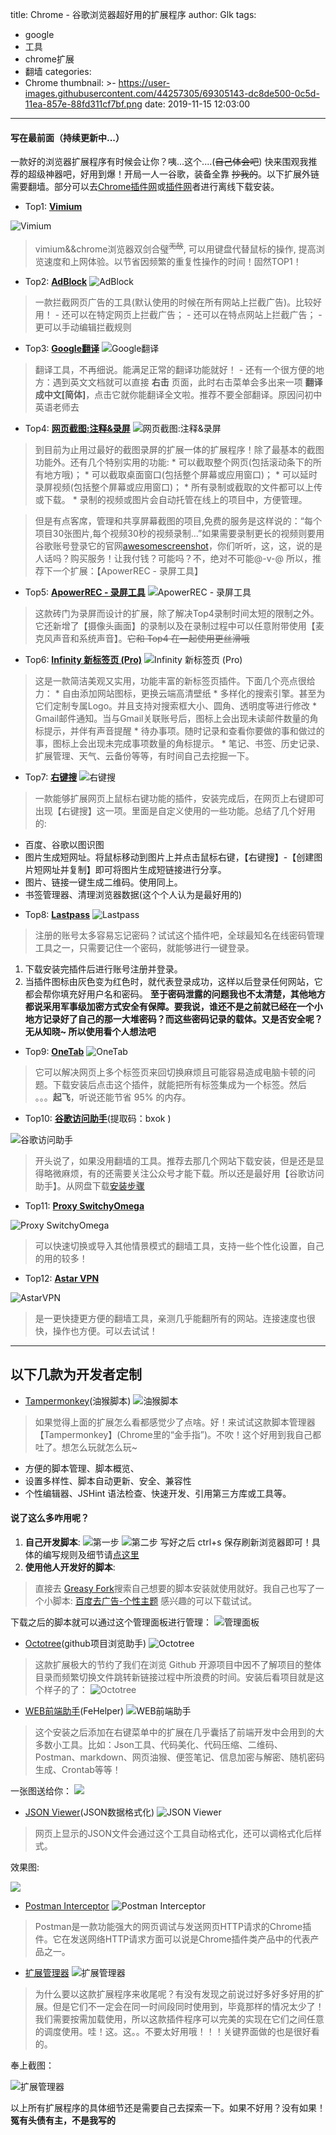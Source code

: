 title: Chrome - 谷歌浏览器超好用的扩展程序
author: Glk
tags:
  - google
  - 工具
  - chrome扩展
  - 翻墙
categories:
  - Chrome
thumbnail: >-
  https://user-images.githubusercontent.com/44257305/69305143-dc8de500-0c5d-11ea-857e-88fd311cf7bf.png
date: 2019-11-15 12:03:00
---
#### 写在最前面（持续更新中...）
一款好的浏览器扩展程序有时候会让你？咦...这个....(~~自己体会吧~~) 快来围观我推荐的超级神器吧，好用到爆！开局一人一谷歌，装备全靠 ~~抄我的~~。以下扩展外链需要翻墙。部分可以去[Chrome插件网](http://chromecj.com/)或[插件网](http://www.cnplugins.com/)者进行离线下载安装。
- Top1: **[Vimium](https://chrome.google.com/webstore/detail/vimium/dbepggeogbaibhgnhhndojpepiihcmeb?hl=zh-CN)**
<!-- more -->

![Vimium](https://user-images.githubusercontent.com/44257305/69305127-d992f480-0c5d-11ea-9717-a32e2b7ef941.png)
> vimium&&chrome浏览器双剑合璧<sup>~~无敌~~</sup>, 可以用键盘代替鼠标的操作, 提高浏览速度和上网体验。以节省因频繁的重复性操作的时间！固然TOP1！


- Top2: **[AdBlock](https://chrome.google.com/webstore/detail/adblock-%E2%80%94-best-ad-blocker/gighmmpiobklfepjocnamgkkbiglidom)**
![AdBlock](https://user-images.githubusercontent.com/44257305/69305121-d7c93100-0c5d-11ea-906d-f633c2bbf4ad.png)
> 一款拦截网页广告的工具(默认使用的时候在所有网站上拦截广告)。比较好用！
	- 还可以在特定网页上拦截广告；
	- 还可以在特点网站上拦截广告；
    - 更可以手动编辑拦截规则     		


- Top3: **[Google翻译](https://chrome.google.com/webstore/detail/google-translate/aapbdbdomjkkjkaonfhkkikfgjllcleb)**
![Google翻译](https://user-images.githubusercontent.com/44257305/69305119-d7309a80-0c5d-11ea-81db-d67e536b3537.png)
> 翻译工具，不再细说。能满足正常的翻译功能就好！
	- 还有一个很方便的地方：遇到英文文档就可以直接 **右击** 页面，此时右击菜单会多出来一项 **翻译成中文[简体]**，点击它就你能翻译全文啦。推荐不要全部翻译。原因问初中英语老师去 


- Top4: **[网页截图:注释&录屏](https://chrome.google.com/webstore/detail/awesome-screenshot-screen/nlipoenfbbikpbjkfpfillcgkoblgpmj)**
![网页截图:注释&录屏](https://user-images.githubusercontent.com/44257305/69305140-dbf54e80-0c5d-11ea-9619-7a249c8031b5.png)
> 到目前为止用过最好的截图录屏的扩展一体的扩展程序！除了最基本的截图功能外。还有几个特别实用的功能:
	* 可以截取整个网页(包括滚动条下的所有地方哦)；
	* 可以截取桌面窗口(包括整个屏幕或应用窗口)；
	* 可以延时录屏视频(包括整个屏幕或应用窗口)；
	* 所有录制或截取的文件都可以上传或下载。
	* 录制的视频或图片会自动托管在线上的项目中，方便管理。
    
> 但是有点客席，管理和共享屏幕截图的项目,免费的服务是这样说的：“每个项目30张图片,每个视频30秒的视频录制...”如果需要录制更长的视频则要用谷歌账号登录它的官网[awesomescreenshot](https://www.awesomescreenshot.com/pricing?from=video)，你们听听，这，这，说的是人话吗？购买服务！让我付钱？可能吗？不，绝对不可能@-v-@ 所以，推荐下一个扩展：【ApowerREC - 录屏工具】


- Top5: **[ApowerREC - 录屏工具](https://chrome.google.com/webstore/detail/apowerrec-screen-video-re/plnnpndcgjokianndhalbgnpcbkbehmp)**
![ApowerREC - 录屏工具](https://user-images.githubusercontent.com/44257305/69305130-da2b8b00-0c5d-11ea-8814-e6c36770c45a.png)
> 这款砖门为录屏而设计的扩展，除了解决Top4录制时间太短的限制之外。它还新增了【摄像头画面】的录制以及在录制过程中可以任意附带使用【麦克风声音和系统声音】。~~它和 Top4 在一起使用更丝滑哦~~


- Top6: **[Infinity 新标签页 (Pro)](https://chrome.google.com/webstore/detail/infinity-new-tab-pro/nnnkddnnlpamobajfibfdgfnbcnkgngh)**
![Infinity 新标签页 (Pro)](https://user-images.githubusercontent.com/44257305/69305136-db5cb800-0c5d-11ea-9220-cdf968a19f21.png)
> 这是一款简洁美观又实用，功能丰富的新标签页插件。下面几个亮点很给力：
	* 自由添加网站图标，更换云端高清壁纸
	* 多样化的搜索引擎。甚至为它们定制专属Logo。并且支持对搜索框大小、圆角、透明度等进行修改
	* Gmail邮件通知。当与Gmail关联账号后，图标上会出现未读邮件数量的角标提示，并伴有声音提醒
	* 待办事项。随时记录和查看你要做的事和做过的事，图标上会出现未完成事项数量的角标提示。
	* 笔记、书签、历史记录、扩展管理、天气、云备份等等，有时间自己去挖掘一下。
    
    
- Top7: **[右键搜](https://chrome.google.com/webstore/detail/context-menus/phlfmkfpmphogkomddckmggcfpmfchpn)**
![右键搜](https://user-images.githubusercontent.com/44257305/69305120-d7c93100-0c5d-11ea-8736-d3e43fbb7950.png)
> 一款能够扩展网页上鼠标右键功能的插件，安装完成后，在网页上右键即可出现【右键搜】这一项。里面是自定义使用的一些功能。总结了几个好用的:
  * 百度、谷歌以图识图
  * 图片生成短网址。将鼠标移动到图片上并点击鼠标右键，【右键搜】-【创建图片短网址并复制】即可将图片生成短链接进行分享。
  * 图片、链接一键生成二维码。使用同上。
  * 书签管理器、清理浏览器数据(这个个人认为是最好用的)


- Top8: **[Lastpass](https://chrome.google.com/webstore/detail/lastpass-free-password-ma/hdokiejnpimakedhajhdlcegeplioahd)**
![Lastpass](https://user-images.githubusercontent.com/44257305/69305139-dbf54e80-0c5d-11ea-9391-25faea1f5a83.png)
> 注册的账号太多容易忘记密码？试试这个插件吧，全球最知名在线密码管理工具之一，只需要记住一个密码，就能够进行一键登录。
1. 下载安装完插件后进行账号注册并登录。
2. 当插件图标由灰色变为红色时，就代表登录成功，这样以后登录任何网站，它都会帮你填充好用户名和密码。
__至于密码泄露的问题我也不太清楚，其他地方都说采用军事级加密方式安全有保障。要我说，谁还不是之前就已经在一个小地方记录好了自己的那一大堆密码？而这些密码记录的载体。又是否安全呢？无从知晓~ 所以使用看个人想法吧__


- Top9: **[OneTab](https://chrome.google.com/webstore/detail/onetab/chphlpgkkbolifaimnlloiipkdnihall)**
![OneTab](https://user-images.githubusercontent.com/44257305/69305145-dd267b80-0c5d-11ea-84eb-36ba93a88697.png)
> 它可以解决网页上多个标签页来回切换麻烦且可能容易造成电脑卡顿的问题。下载安装后点击这个插件，就能把所有标签集成为一个标签。然后 。。。**起飞**，听说还能节省 95% 的内存。


- Top10: **[谷歌访问助手](https://pan.baidu.com/s/1f23c3P71XU3F6QzT2BjK8g)**(提取码：bxok )

![谷歌访问助手](https://user-images.githubusercontent.com/44257305/69305117-d6980400-0c5d-11ea-9ad0-ef2ec41e7ce2.jpg)
> 开头说了，如果没用翻墙的工具。推荐去那几个网站下载安装，但是还是显得略微麻烦，有的还需要关注公众号才能下载。所以还是最好用【谷歌访问助手】。从网盘下载[安装步骤](https://www.liumingye.cn/archives/302.html/comment-page-1)

- Top11: **[Proxy SwitchyOmega](https://chrome.google.com/webstore/detail/proxy-switchyomega/padekgcemlokbadohgkifijomclgjgif)**

![Proxy SwitchyOmega](https://user-images.githubusercontent.com/44257305/83419606-e340b480-a457-11ea-8b45-4e7aab37d652.png)
> 可以快速切换或导入其他情景模式的翻墙工具，支持一些个性化设置，自己的用的较多！

- Top12: **[Astar VPN](https://chrome.google.com/webstore/detail/astar-vpn-free-and-fast-v/jajilbjjinjmgcibalaakngmkilboobh)**

![AstarVPN](https://user-images.githubusercontent.com/44257305/83418892-dd969f00-a456-11ea-9698-c4bd0289cc1f.png)
> 是一更快捷更方便的翻墙工具，亲测几乎能翻所有的网站。连接速度也很快，操作也方便。可以去试试！
___
## 以下几款为开发者定制

- [Tampermonkey](https://chrome.google.com/webstore/detail/tampermonkey/dhdgffkkebhmkfjojejmpbldmpobfkfo)(油猴脚本)
![油猴脚本](https://user-images.githubusercontent.com/44257305/69305131-da2b8b00-0c5d-11ea-81cc-69d346b7fa80.png)
> 如果觉得上面的扩展怎么看都感觉少了点啥。好！来试试这款脚本管理器【Tampermonkey】(Chrome里的“金手指”)。不吹！这个好用到我自己都吐了。想怎么玩就怎么玩~
  * 方便的脚本管理、脚本概览、
  * 设置多样性、脚本自动更新、安全、兼容性
  * 个性编辑器、JSHint 语法检查、快速开发、引用第三方库或工具等。

#### 说了这么多咋用呢？
1. __自己开发脚本__: 
![第一步](https://user-images.githubusercontent.com/44257305/69305118-d7309a80-0c5d-11ea-9bee-36d4bd326d36.png)
![第二步](https://user-images.githubusercontent.com/44257305/69305135-db5cb800-0c5d-11ea-8080-29a97bc5edd7.png)
写好之后 ctrl+s 保存刷新浏览器即可！具体的编写规则及细节请[点这里](https://www.jianshu.com/p/cf3f8d20bbfc)
2. __使用他人开发好的脚本__:
 > 直接去 [Greasy Fork](https://greasyfork.org/zh-CN)搜索自己想要的脚本安装就使用就好。我自己也写了一个小脚本: [百度去广告-个性主题](https://greasyfork.org/zh-CN/scripts/391989-%E7%99%BE%E5%BA%A6%E5%8E%BB%E5%B9%BF%E5%91%8A-%E6%90%9C%E7%B4%A2%E9%A1%B5%E5%8E%BB%E5%8F%B3%E8%BE%B9%E6%A0%8F%E6%8E%A8%E8%8D%90%E5%86%85%E5%AE%B9-%E4%B8%AA%E6%80%A7%E6%8E%92%E7%89%88%E4%B8%BB%E9%A2%98) 感兴趣的可以下载试试。
 
 下载之后的脚本就可以通过这个管理面板进行管理：
 ![管理面板](https://user-images.githubusercontent.com/44257305/69305125-d8fa5e00-0c5d-11ea-97e3-85dcf4c532f6.png)

- [Octotree](https://www.octotree.io/)(github项目浏览助手)
![Octotree](https://user-images.githubusercontent.com/44257305/69305134-dac42180-0c5d-11ea-87de-1d33d9097e95.png)
> 这款扩展极大的节约了我们在浏览 Github 开源项目中因不了解项目的整体目录而频繁切换文件跳转新链接过程中所浪费的时间。安装后看项目就是这个样子的了：
![Octotree](https://user-images.githubusercontent.com/44257305/69305113-d5ff6d80-0c5d-11ea-89a9-de5ea49421b9.png)


- [WEB前端助手](https://chrome.google.com/webstore/detail/web%E5%89%8D%E7%AB%AF%E5%8A%A9%E6%89%8Bfehelper/pkgccpejnmalmdinmhkkfafefagiiiad?hl=zh-CN)(FeHelper)
![WEB前端助手](https://user-images.githubusercontent.com/44257305/69305116-d6980400-0c5d-11ea-922f-aaccbf391a80.png)
> 这个安装之后添加在右键菜单中的扩展在几乎囊括了前端开发中会用到的大多数小工具。比如：Json工具、代码美化、代码压缩、二维码、Postman、markdown、网页油猴、便签笔记、信息加密与解密、随机密码生成、Crontab等等！

一张图送给你：
![](https://user-images.githubusercontent.com/44257305/69305123-d861c780-0c5d-11ea-8685-e7850692e1e3.png)



- [JSON Viewer](https://chrome.google.com/webstore/detail/json-viewer/gbmdgpbipfallnflgajpaliibnhdgobh?hl=zh-CN)(JSON数据格式化)
![JSON Viewer](https://user-images.githubusercontent.com/44257305/69305133-dac42180-0c5d-11ea-9bc0-4e8c7766ca8c.png)
> 网页上显示的JSON文件会通过这个工具自动格式化，还可以调格式化后样式。

效果图:

![](https://user-images.githubusercontent.com/44257305/69305138-dbf54e80-0c5d-11ea-8671-69f63f151e0d.png)


- [Postman Interceptor](https://chrome.google.com/webstore/detail/postman-interceptor/aicmkgpgakddgnaphhhpliifpcfhicfo)
![Postman Interceptor](https://user-images.githubusercontent.com/44257305/69305124-d8fa5e00-0c5d-11ea-8b29-79350301884e.png)
> Postman是一款功能强大的网页调试与发送网页HTTP请求的Chrome插件。它在发送网络HTTP请求方面可以说是Chrome插件类产品中的代表产品之一。
 
 
- [扩展管理器](https://chrome.google.com/webstore/detail/extension-manager/gjldcdngmdknpinoemndlidpcabkggco)
![扩展管理器](https://user-images.githubusercontent.com/44257305/69305142-dc8de500-0c5d-11ea-9e90-06c59d44a8fe.png)
> 为什么要以这款扩展程序来收尾呢？有没有发现之前说过好多好多好用的扩展。但是它们不一定会在同一时间段同时使用到，毕竟那样的情况太少了！我们需要按需加载使用，所以这款插件程序可以完美的实现在它们之间任意的调度使用。哇！这。这。。不要太好用哦！！！关键界面做的也是很好看的。

奉上截图：

![扩展管理器](https://user-images.githubusercontent.com/44257305/69305109-d5ff6d80-0c5d-11ea-852e-17b41c3bb4ab.png)


以上所有扩展程序的具体细节还是需要自己去探索一下。如果不好用？没有如果！
__冤有头债有主，不是我写的__